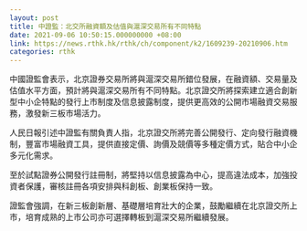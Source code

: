 ```yaml
---
layout: post
title: 中證監：北交所融資額及估值與滬深交易所有不同特點
date: 2021-09-06 10:50:15.000000000 +08:00
link: https://news.rthk.hk/rthk/ch/component/k2/1609239-20210906.htm
categories: rthk
---
```


中國證監會表示，北京證券交易所將與滬深交易所錯位發展，在融資額、交易量及估值水平方面，預計將與滬深交易所有不同特點。北京證交所將探索建立適合創新型中小企特點的發行上市制度及信息披露制度，提供更高效的公開市場融資交易服務，激發新三板市場活力。

人民日報引述中證監有關負責人指，北京證交所將完善公開發行、定向發行融資機制，豐富市場融資工具，提供直接定價、詢價及競價等多種定價方式，貼合中小企多元化需求。

至於試點證券公開發行註冊制，將堅持以信息披露為中心，提高違法成本，加強投資者保護，審核註冊各項安排與科創板、創業板保持一致。

證監會強調，在新三板創新層、基礎層培育壯大的企業，鼓勵繼續在北京證交所上市，培育成熟的上市公司亦可選擇轉板到滬深交易所繼續發展。
